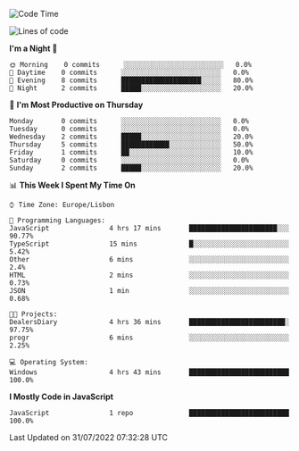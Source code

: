 <!--START_SECTION:waka-->
![Code Time](http://img.shields.io/badge/Code%20Time-5%20hrs%2010%20mins-blue)

![Lines of code](https://img.shields.io/badge/From%20Hello%20World%20I%27ve%20Written-30%20Thousand%20lines%20of%20code-blue)

**I'm a Night 🦉** 

```text
🌞 Morning    0 commits      ░░░░░░░░░░░░░░░░░░░░░░░░░   0.0% 
🌆 Daytime    0 commits      ░░░░░░░░░░░░░░░░░░░░░░░░░   0.0% 
🌃 Evening    8 commits      ████████████████████░░░░░   80.0% 
🌙 Night      2 commits      █████░░░░░░░░░░░░░░░░░░░░   20.0%

```
📅 **I'm Most Productive on Thursday** 

```text
Monday       0 commits      ░░░░░░░░░░░░░░░░░░░░░░░░░   0.0% 
Tuesday      0 commits      ░░░░░░░░░░░░░░░░░░░░░░░░░   0.0% 
Wednesday    2 commits      █████░░░░░░░░░░░░░░░░░░░░   20.0% 
Thursday     5 commits      ████████████░░░░░░░░░░░░░   50.0% 
Friday       1 commits      ██░░░░░░░░░░░░░░░░░░░░░░░   10.0% 
Saturday     0 commits      ░░░░░░░░░░░░░░░░░░░░░░░░░   0.0% 
Sunday       2 commits      █████░░░░░░░░░░░░░░░░░░░░   20.0%

```


📊 **This Week I Spent My Time On** 

```text
⌚︎ Time Zone: Europe/Lisbon

💬 Programming Languages: 
JavaScript               4 hrs 17 mins       ██████████████████████░░░   90.77% 
TypeScript               15 mins             █░░░░░░░░░░░░░░░░░░░░░░░░   5.42% 
Other                    6 mins              ░░░░░░░░░░░░░░░░░░░░░░░░░   2.4% 
HTML                     2 mins              ░░░░░░░░░░░░░░░░░░░░░░░░░   0.73% 
JSON                     1 min               ░░░░░░░░░░░░░░░░░░░░░░░░░   0.68%

🐱‍💻 Projects: 
DealersDiary             4 hrs 36 mins       ████████████████████████░   97.75% 
progr                    6 mins              ░░░░░░░░░░░░░░░░░░░░░░░░░   2.25%

💻 Operating System: 
Windows                  4 hrs 43 mins       █████████████████████████   100.0%

```

**I Mostly Code in JavaScript** 

```text
JavaScript               1 repo              █████████████████████████   100.0%

```



 Last Updated on 31/07/2022 07:32:28 UTC
<!--END_SECTION:waka-->
